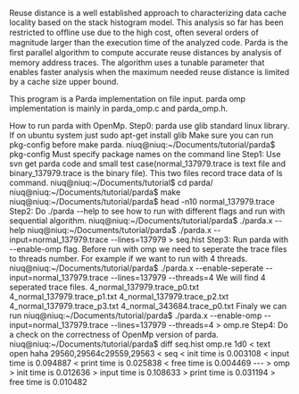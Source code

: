 Reuse distance is a well established approach to characterizing data cache locality based on the stack histogram model. 
This analysis so far has been restricted to ofﬂine use due to the high cost, often several orders of magnitude larger than the execution time of the analyzed code. Parda is the ﬁrst parallel algorithm to compute accurate reuse distances by analysis of memory address traces. The algorithm uses a tunable parameter that enables faster analysis when the maximum needed reuse distance is limited by a cache size upper bound. 

This program is a Parda implementation on file input. parda omp implementation is mainly in parda_omp.c and parda_omp.h. 

How to run parda with OpenMp. Step0: parda use glib standard linux library. If on ubuntu system just sudo apt-get install glib Make sure you can run pkg-config before make parda. niuq@niuq:~/Documents/tutorial/parda$ pkg-config Must specify package names on the command line Step1: Use svn get parda code and small test case(normal_137979.trace is text file and binary_137979.trace is the binary file). This two files record trace data of ls command. niuq@niuq:~/Documents/tutorial$ cd parda/ niuq@niuq:~/Documents/tutorial/parda$ make niuq@niuq:~/Documents/tutorial/parda$ head -n10 normal_137979.trace Step2: Do ./parda --help to see how to run with different flags and run with sequential algorithm. niuq@niuq:~/Documents/tutorial/parda$ ./parda.x --help niuq@niuq:~/Documents/tutorial/parda$ ./parda.x --input=normal_137979.trace --lines=137979 > seq.hist Step3: Run parda with --enable-omp flag. Before run with omp we need to seperate the trace files to threads number. For example if we want to run with 4 threads. niuq@niuq:~/Documents/tutorial/parda$ ./parda.x --enable-seperate --input=normal_137979.trace --lines=137979 --threads=4 We will find 4 seperated trace files. 4_normal_137979.trace_p0.txt 4_normal_137979.trace_p1.txt 4_normal_137979.trace_p2.txt 4_normal_137979.trace_p3.txt 4_normal_343684.trace_p0.txt Finaly we can run niuq@niuq:~/Documents/tutorial/parda$ ./parda.x --enable-omp --input=normal_137979.trace --lines=137979 --threads=4 > omp.re Step4: Do a check on the correctness of OpenMp version of parda. niuq@niuq:~/Documents/tutorial/parda$ diff seq.hist omp.re 1d0 < text open haha 29560,29564c29559,29563 < seq < init time is 0.003108 < input time is 0.094887 < print time is 0.025838 < free time is 0.004469 --- > omp > init time is 0.012636 > input time is 0.108633 > print time is 0.031194 > free time is 0.010482
